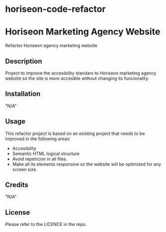 
# horiseon-code-refactor

# Horiseon Marketing Agency Website
Refactor Horiseon agency marketing website 


## Description

Project to improve the accesibility standars to Horiseon marketing agency website so the site is more accesible without changing its funcionality.


## Installation

"N/A"

## Usage

This refactor project is based on an existing project that needs to be improved in the following areas:
- Accesibility 
- Semantic HTML logical structure 
- Avoid repeticion in all files.
- Make all its elements responsive so the website will be optimized for any screen size.


## Credits

"N/A"

## License

Please refer to the LICENCE in the repo.